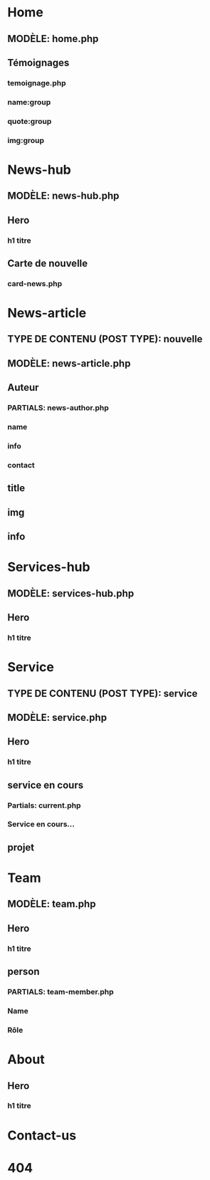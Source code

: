 # Home

## MODÈLE: home.php

## Témoignages

### temoignage.php

### name:group

### quote:group

### img:group

# News-hub

## MODÈLE: news-hub.php

## Hero

### h1 titre

## Carte de nouvelle

### card-news.php

# News-article

## TYPE DE CONTENU (POST TYPE): nouvelle

## MODÈLE: news-article.php

## Auteur

### PARTIALS: news-author.php

### name

### info

### contact

## title

## img

## info

# Services-hub

## MODÈLE: services-hub.php

## Hero

### h1 titre

# Service

## TYPE DE CONTENU (POST TYPE): service

## MODÈLE: service.php

## Hero

### h1 titre

## service en cours

### Partials: current.php

### Service en cours...

## projet

# Team

## MODÈLE: team.php

## Hero

### h1 titre

## person

### PARTIALS: team-member.php

### Name

### Rôle

# About

## Hero

### h1 titre

# Contact-us

# 404
